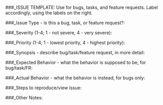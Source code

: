 
###_ISSUE TEMPLATE: Use for bugs, tasks, and feature requests. Label accordingly, using the labels on the right.


###_Issue Type - is this a bug, task, or feature request?:


###_Severity (1-4; 1 - not severe, 4 - very severe):
 

###_Priority (1-4; 1 - lowest priority, 4 - highest priority):


###_Synopsis - describe bug/task/feature request, in more detail:






###_Expected Behavior - what the behavior is supposed to be, for bug/task/FR:






###_Actual Behavior - what the behavior is instead, for bugs only:






###_Steps to reproduce/view issue:




###_Other Notes:




